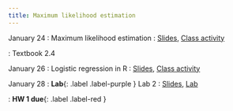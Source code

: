 ```yaml
---
title: Maximum likelihood estimation
---
```


January 24
: Maximum likelihood estimation
  : [Slides](https://sta279-s22.github.io/slides/lecture_6.html), [Class activity](https://sta279-s22.github.io/class_activities/ca_lecture_6.html)
  
: Textbook 2.4

January 26
: Logistic regression in R
  : [Slides](https://sta279-s22.github.io/slides/lecture_7.html), [Class activity](https://sta279-s22.github.io/class_activities/ca_lecture_7.html)

January 28
: **Lab**{: .label .label-purple } Lab 2
  : [Slides](https://sta279-s22.github.io/slides/lecture_8.html), [Lab](https://sta279-s22.github.io/labs/lab_2.html)

: **HW 1 due**{: .label .label-red }